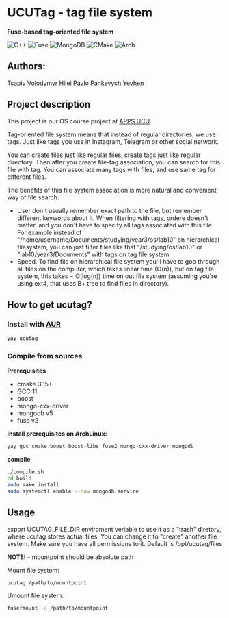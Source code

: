 # UCUTag - tag file system
**Fuse-based tag-oriented file system**

![C++](https://img.shields.io/badge/c++-%2300599C.svg?style=for-the-badge&logo=c%2B%2B&logoColor=white)
![Fuse](https://img.shields.io/badge/Fuse-%2300599C.svg?style=for-the-badge&color=0f4b4f)
![MongoDB](https://img.shields.io/badge/MongoDB-%234ea94b.svg?style=for-the-badge&logo=mongodb&logoColor=white)
![CMake](https://img.shields.io/badge/CMake-%23008FBA.svg?style=for-the-badge&logo=cmake&logoColor=white)
![Arch](https://img.shields.io/badge/Arch%20Linux-1793D1?logo=arch-linux&logoColor=fff&style=for-the-badge)

## Authors:
[Tsapiv Volodymyr](https://github.com/Tsapiv)
[Hilei Pavlo](https://github.com/Pavlik1400)
[Pankevych Yevhen](https://github.com/yewhenp)

## Project description
This project is our OS course project at [APPS UCU](https://apps.ucu.edu.ua/).

Tag-oriented file system means that instead of regular directories, we use tags. Just like tags you use in Instagram, Telegram or other social network.

You can create files just like regular files, create tags just like regular directory. Then after you create file-tag association, you can search for this file with tag. You can associate many tags with files, and use same tag for different files.

The benefits of this file system association is more natural and convenient way of file search: 
- User don't usually remember exact path to the file, but remember different keywords about it. When filtering with tags, ordere doesn't matter, and you don't have to specify all tags associated with this file. For example instead of "/home/username/Documents/studying/year3/os/lab10" on hierarchical filesystem, you can just filter files like that "/studying/os/lab10" or "lab10/year3/Documents" with tags on tag file system
- Speed. To find file on hierarchical file system you'll have to goo through all files on the computer, which takes linear time (O(n)), but on tag file system, this takes ~ O(log(n)) time on out file system (assuming you're using ext4, that uses B+ tree to find files in directory). 

## How to get ucutag?
### Install with [AUR](https://aur.archlinux.org/packages/ucutag/)
```bash
yay ucutag
```

### Compile from sources
**Prerequisites**
- cmake 3.15+
- GCC 11
- boost
- mongo-cxx-driver
- mongodb v5
- fuse v2

**Install prerequisites on ArchLinux:**
```bash
yay gcc cmake boost boost-libs fuse2 mongo-cxx-driver mongodb
```

**compile**
```bash
./compile.sh
cd build
sudo make install
sudo systemctl enable --now mongodb.service
```
## Usage
export UCUTAG_FILE_DIR enviroment veriable to use it as a "trash" diretory, where ucutag stores actual files. You can change it to "create" another file system. Make sure you have all permissions to it. Default is /opt/ucutag/files

**NOTE!** - mountpoint should be absolute path

Mount file system:
```bash
ucutag /path/to/mountpoint
```

Umount file system:
```bash
fusermount -u /path/to/mountpoint
```
